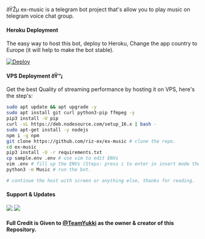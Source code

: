ðŸŽµ ex-music is a telegram bot project that's allow you to play music on telegram voice chat group.


#### Heroku Deployment 
The easy way to host this bot, deploy to Heroku, Change the app country to Europe (it will help to make the bot stable).

[![Deploy](https://www.herokucdn.com/deploy/button.svg)](https://heroku.com/deploy?template=https://github.com/Halawa-Ex/ex-music)

#### VPS Deployment ðŸ“¡

Get the best Quality of streaming performance by hosting it on VPS, here's the step's:

```sh
sudo apt update && apt upgrade -y
sudo apt install git curl python3-pip ffmpeg -y
pip3 install -U pip
curl -sL https://deb.nodesource.com/setup_16.x | bash -
sudo apt-get install -y nodejs
npm i -g npm
git clone https://github.com/riz-ex/ex-music # clone the repo.
cd ex-music
pip3 install -U -r requirements.txt
cp sample.env .env # use vim to edit ENVs
vim .env # fill up the ENVs (Steps: press i to enter in insert mode then edit the file. Press Esc to exit the editing mode then type :wq! and press Enter key to save the file).
python3 -m Music # run the bot.

# continue the host with screen or anything else, thanks for reading.
```


#### Support & Updates 
<a href="https://t.me/botdiscuss"><img src="https://img.shields.io/badge/Join-Group%20Support-black.svg?style=for-the-badge&logo=Telegram"></a> <a href="https://t.me/exprojects"><img src="https://img.shields.io/badge/Join-Updates%20Channel-black.svg?style=for-the-badge&logo=Telegram"></a>

#### Full Credit is Given to [@TeamYukki](https://t.me/OfficialYukki) as the owner & creator of this Repository.
